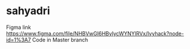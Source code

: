 # sahyadri
Figma link https://www.figma.com/file/NHBVwGI6HByIycWYNYlRVx/Ivyhack?node-id=1%3A7
Code in Master branch
